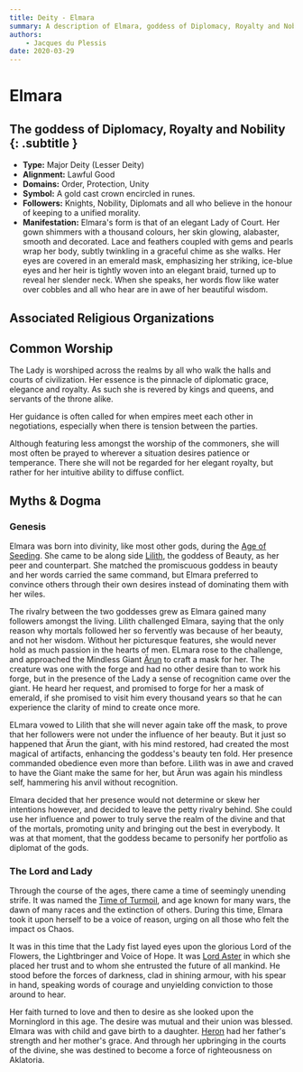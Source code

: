 ```yaml
---
title: Deity - Elmara
summary: A description of Elmara, goddess of Diplomacy, Royalty and Nobility.
authors:
    - Jacques du Plessis
date: 2020-03-29
---
```

# Elmara
## The goddess of Diplomacy, Royalty and Nobility {: .subtitle }

* **Type:** Major Deity (Lesser Deity)
* **Alignment:** Lawful Good
* **Domains:** Order, Protection, Unity
* **Symbol:** A gold cast crown encircled in runes.
* **Followers:** Knights, Nobility, Diplomats and all who believe in the honour of keeping to a unified morality.
* **Manifestation:** Elmara's form is that of an elegant Lady of Court.  Her gown shimmers with a thousand colours, her skin glowing, alabaster, smooth and decorated.  Lace and feathers coupled with gems and pearls wrap her body, subtly twinkling in a graceful chime as she walks.  Her eyes are covered in an emerald mask, emphasizing her striking, ice-blue eyes and her heir is tightly woven into an elegant braid, turned up to reveal her slender neck.  When she speaks, her words flow like water over cobbles and all who hear are in awe of her beautiful wisdom.

## Associated Religious Organizations

## Common Worship
The Lady is worshiped across the realms by all who walk the halls and courts of civilization.  Her essence is the pinnacle of diplomatic grace, elegance and royalty.  As such she is revered by kings and queens, and servants of the throne alike.

Her guidance is often called for when empires meet each other in negotiations, especially when there is tension between the parties.

Although featuring less amongst the worship of the commoners, she will most often be prayed to wherever a situation desires patience or temperance.  There she will not be regarded for her elegant royalty, but rather for her intuitive ability to diffuse conflict.

## Myths & Dogma
### Genesis
Elmara was born into divinity, like most other gods, during the [Age of Seeding](/history/ages/age_of_seeding/#the-birth-of-the-gods). She came to be along side [Lilith](/religion/deities/lilith), the goddess of Beauty, as her peer and counterpart. She matched the promiscuous goddess in beauty and her words carried the same command, but Elmara preferred to convince others through their own desires instead of dominating them with her wiles.

The rivalry between the two goddesses grew as Elmara gained many followers amongst the living. Lilith challenged Elmara, saying that the only reason why mortals followed her so fervently was because of her beauty, and not her wisdom.  Without her picturesque features, she would never hold as much passion in the hearts of men.  ELmara rose to the challenge, and approached the Mindless Giant [Ärun](/history/myths/creation_dwarves) to craft a mask for her. The creature was one with the forge and had no other desire than to work his forge, but in the presence of the Lady a sense of recognition came over the giant.  He heard her request, and promised to forge for her a mask of emerald, if she promised to visit him every thousand years so that he can experience the clarity of mind to create once more.

ELmara vowed to Lilith that she will never again take off the mask, to prove that her followers were not under the influence of her beauty.  But it just so happened that Ärun the giant, with his mind restored, had created the most magical of artifacts, enhancing the goddess's beauty ten fold. Her presence commanded obedience even more than before.  Lilith was in awe and craved to have the Giant make the same for her, but Ärun was again his mindless self, hammering his anvil without recognition.

Elmara decided that her presence would not determine or skew her intentions however, and decided to leave the petty rivalry behind.  She could use her influence and power to truly serve the realm of the divine and that of the mortals, promoting unity and bringing out the best in everybody.  It was at that moment, that the goddess became to personify her portfolio as diplomat of the gods.

### The Lord and Lady
Through the course of the ages, there came a time of seemingly unending strife.  It was named the [Time of Turmoil](/history/ages/time_of_turmoil), and age known for many wars, the dawn of many races and the extinction of others.  During this time, Elmara took it upon herself to be a voice of reason, urging on all those who felt the impact os Chaos.

It was in this time that the Lady fist layed eyes upon the glorious Lord of the Flowers, the Lightbringer and Voice of Hope.  It was [Lord Aster](/religion/deities/lord_aster) in which she placed her trust and to whom she entrusted the future of all mankind.  He stood before the forces of darkness, clad in shining armour, with his spear in hand, speaking words of courage and unyielding conviction to those around to hear.

Her faith turned to love and then to desire as she looked upon the Morninglord in this age.  The desire was mutual and their union was blessed.  Elmara was with child and gave birth to a daughter. [Heron](/religion/deities/heron) had her father's strength and her mother's grace. And through her upbringing in the courts of the divine, she was destined to become a force of righteousness on Aklatoria.